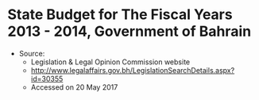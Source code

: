 # State Budget for The Fiscal Years 2013 - 2014, Government of Bahrain

* Source: 
  * Legislation & Legal Opinion Commission website
  * http://www.legalaffairs.gov.bh/LegislationSearchDetails.aspx?id=30355
  * Accessed on 20 May 2017
